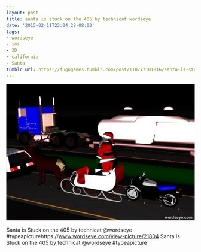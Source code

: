 ```yaml
---
layout: post
title: santa is stuck on the 405 by technicat wordseye
date: '2015-02-11T22:04:28-08:00'
tags:
- wordseye
- ios
- 3D
- california
- Santa
tumblr_url: https://fugugames.tumblr.com/post/110777101816/santa-is-stuck-on-the-405-by-technicat-wordseye
---
```

 ![](/tumblr_files/tumblr_njn1vgl3tj1tgne1po1_640.jpg)  

Santa is Stuck on the 405 by technicat @wordseye #typeapicturehttps://www.wordseye.com/view-picture/21804 Santa is Stuck on the 405 by technicat @wordseye #typeapicture


